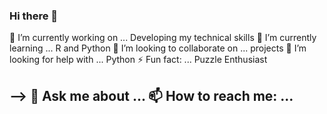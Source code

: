 ### Hi there 👋


🔭 I’m currently working on ... Developing my technical skills
🌱 I’m currently learning ... R and Python
👯 I’m looking to collaborate on ... projects
🤔 I’m looking for help with ... Python
⚡ Fun fact: ... Puzzle Enthusiast

-->
💬 Ask me about ...
📫 How to reach me: ...
-
